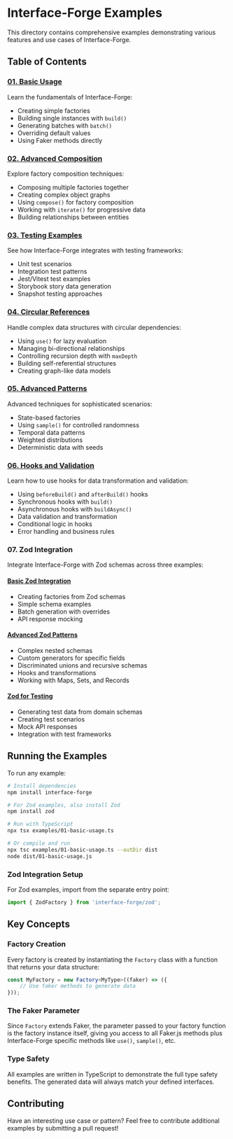 # Interface-Forge Examples

This directory contains comprehensive examples demonstrating various features and use cases of Interface-Forge.

## Table of Contents

### [01. Basic Usage](./01-basic-usage.ts)

Learn the fundamentals of Interface-Forge:

- Creating simple factories
- Building single instances with `build()`
- Generating batches with `batch()`
- Overriding default values
- Using Faker methods directly

### [02. Advanced Composition](./02-advanced-composition.ts)

Explore factory composition techniques:

- Composing multiple factories together
- Creating complex object graphs
- Using `compose()` for factory composition
- Working with `iterate()` for progressive data
- Building relationships between entities

### [03. Testing Examples](./03-testing-examples.ts)

See how Interface-Forge integrates with testing frameworks:

- Unit test scenarios
- Integration test patterns
- Jest/Vitest test examples
- Storybook story data generation
- Snapshot testing approaches

### [04. Circular References](./04-circular-references.ts)

Handle complex data structures with circular dependencies:

- Using `use()` for lazy evaluation
- Managing bi-directional relationships
- Controlling recursion depth with `maxDepth`
- Building self-referential structures
- Creating graph-like data models

### [05. Advanced Patterns](./05-advanced-patterns.ts)

Advanced techniques for sophisticated scenarios:

- State-based factories
- Using `sample()` for controlled randomness
- Temporal data patterns
- Weighted distributions
- Deterministic data with seeds

### [06. Hooks and Validation](./06-hooks-and-validation.ts)

Learn how to use hooks for data transformation and validation:

- Using `beforeBuild()` and `afterBuild()` hooks
- Synchronous hooks with `build()`
- Asynchronous hooks with `buildAsync()`
- Data validation and transformation
- Conditional logic in hooks
- Error handling and business rules

### 07. Zod Integration

Integrate Interface-Forge with Zod schemas across three examples:

#### [Basic Zod Integration](./07-zod-basic.ts)

- Creating factories from Zod schemas
- Simple schema examples
- Batch generation with overrides
- API response mocking

#### [Advanced Zod Patterns](./07-zod-integration.ts)

- Complex nested schemas
- Custom generators for specific fields
- Discriminated unions and recursive schemas
- Hooks and transformations
- Working with Maps, Sets, and Records

#### [Zod for Testing](./07-zod-testing.ts)

- Generating test data from domain schemas
- Creating test scenarios
- Mock API responses
- Integration with test frameworks

## Running the Examples

To run any example:

```bash
# Install dependencies
npm install interface-forge

# For Zod examples, also install Zod
npm install zod

# Run with TypeScript
npx tsx examples/01-basic-usage.ts

# Or compile and run
npx tsc examples/01-basic-usage.ts --outDir dist
node dist/01-basic-usage.js
```

### Zod Integration Setup

For Zod examples, import from the separate entry point:

```typescript
import { ZodFactory } from 'interface-forge/zod';
```

## Key Concepts

### Factory Creation

Every factory is created by instantiating the `Factory` class with a function that returns your data structure:

```typescript
const MyFactory = new Factory<MyType>((faker) => ({
    // Use faker methods to generate data
}));
```

### The Faker Parameter

Since `Factory` extends Faker, the parameter passed to your factory function is the factory instance itself, giving you access to all Faker.js methods plus Interface-Forge specific methods like `use()`, `sample()`, etc.

### Type Safety

All examples are written in TypeScript to demonstrate the full type safety benefits. The generated data will always match your defined interfaces.

## Contributing

Have an interesting use case or pattern? Feel free to contribute additional examples by submitting a pull request!
